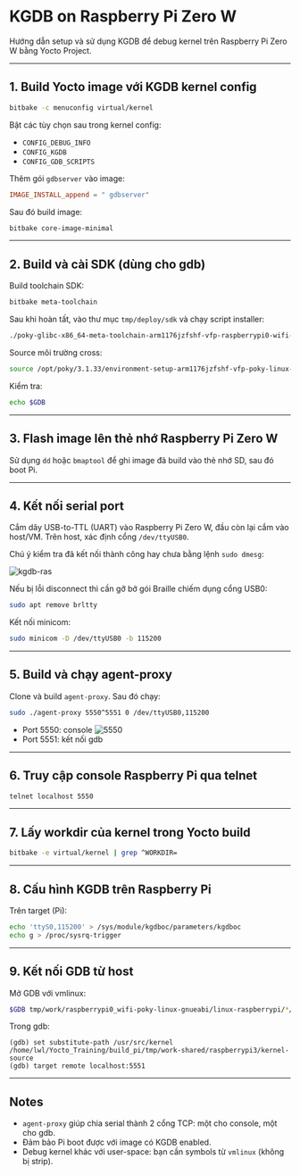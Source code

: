 # KGDB on Raspberry Pi Zero W

Hướng dẫn setup và sử dụng KGDB để debug kernel trên Raspberry Pi Zero W bằng Yocto Project.

---

## 1. Build Yocto image với KGDB kernel config

```bash
bitbake -c menuconfig virtual/kernel
````

Bật các tùy chọn sau trong kernel config:

* `CONFIG_DEBUG_INFO`
* `CONFIG_KGDB`
* `CONFIG_GDB_SCRIPTS`

Thêm gói `gdbserver` vào image:

```conf
IMAGE_INSTALL_append = " gdbserver"
```

Sau đó build image:

```bash
bitbake core-image-minimal
```

---

## 2. Build và cài SDK (dùng cho gdb)

Build toolchain SDK:

```bash
bitbake meta-toolchain
```

Sau khi hoàn tất, vào thư mục `tmp/deploy/sdk` và chạy script installer:

```bash
./poky-glibc-x86_64-meta-toolchain-arm1176jzfshf-vfp-raspberrypi0-wifi-toolchain-3.1.33.sh
```

Source môi trường cross:

```bash
source /opt/poky/3.1.33/environment-setup-arm1176jzfshf-vfp-poky-linux-gnueabi
```

Kiểm tra:

```bash
echo $GDB
```

---

## 3. Flash image lên thẻ nhớ Raspberry Pi Zero W

Sử dụng `dd` hoặc `bmaptool` để ghi image đã build vào thẻ nhớ SD, sau đó boot Pi.

---

## 4. Kết nối serial port

Cắm dây USB-to-TTL (UART) vào Raspberry Pi Zero W, đầu còn lại cắm vào host/VM.
Trên host, xác định cổng `/dev/ttyUSB0`.

Chú ý kiểm tra đã kết nối thành công hay chưa bằng lệnh ```sudo dmesg```:

![kgdb-ras](https://toanonestar.github.io/KGDB-note/image-scp/kgdb-ras.png)

Nếu bị lỗi disconnect thì cần gỡ bở gói Braille chiếm dụng cổng USB0:
```bash
sudo apt remove brltty
```
Kết nối minicom:
```bash
sudo minicom -D /dev/ttyUSB0 -b 115200
```

---
## 5. Build và chạy agent-proxy

Clone và build `agent-proxy`. Sau đó chạy:

```bash
sudo ./agent-proxy 5550^5551 0 /dev/ttyUSB0,115200
```

* Port 5550: console
![5550](https://toanonestar.github.io/KGDB-note/image-scp/5550.png)
* Port 5551: kết nối gdb

---

## 6. Truy cập console Raspberry Pi qua telnet

```bash
telnet localhost 5550
```

---

## 7. Lấy workdir của kernel trong Yocto build

```bash
bitbake -e virtual/kernel | grep ^WORKDIR=
```

---

## 8. Cấu hình KGDB trên Raspberry Pi

Trên target (Pi):

```bash
echo 'ttyS0,115200' > /sys/module/kgdboc/parameters/kgdboc
echo g > /proc/sysrq-trigger
```

---

## 9. Kết nối GDB từ host

Mở GDB với vmlinux:

```bash
$GDB tmp/work/raspberrypi0_wifi-poky-linux-gnueabi/linux-raspberrypi/*/linux-raspberrypi0_wifi-standard-build/vmlinux
```

Trong gdb:

```gdb
(gdb) set substitute-path /usr/src/kernel /home/lwl/Yocto_Training/build_pi/tmp/work-shared/raspberrypi3/kernel-source
(gdb) target remote localhost:5551
```

---

## Notes

* `agent-proxy` giúp chia serial thành 2 cổng TCP: một cho console, một cho gdb.
* Đảm bảo Pi boot được với image có KGDB enabled.
* Debug kernel khác với user-space: bạn cần symbols từ `vmlinux` (không bị strip).
